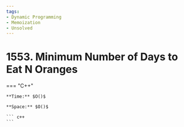 ```yaml
---
tags:
- Dynamic Programming
- Memoization
- Unsolved
---
```



# 1553. Minimum Number of Days to Eat N Oranges

=== "C++"

    **Time:** $O()$

    **Space:** $O()$

    ``` c++
    ```